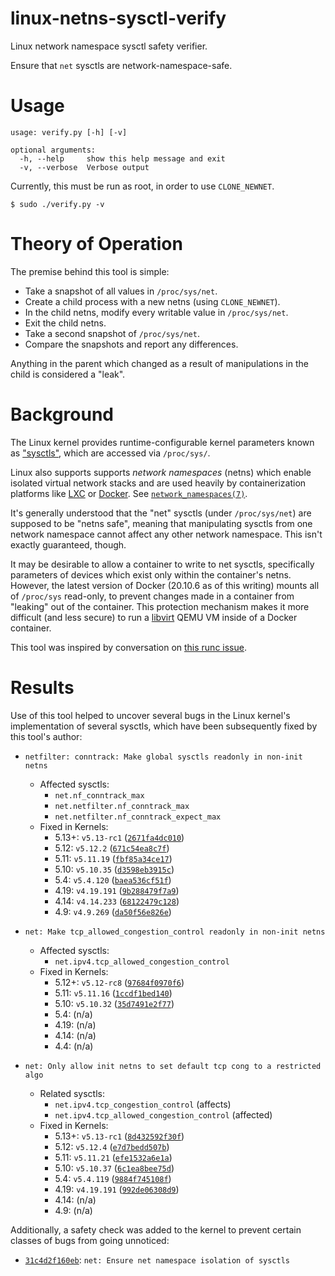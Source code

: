 linux-netns-sysctl-verify
=========================
Linux network namespace sysctl safety verifier.

Ensure that `net` sysctls are network-namespace-safe.

# Usage

```
usage: verify.py [-h] [-v]

optional arguments:
  -h, --help     show this help message and exit
  -v, --verbose  Verbose output
```

Currently, this must be run as root, in order to use `CLONE_NEWNET`.

```
$ sudo ./verify.py -v
```

# Theory of Operation
The premise behind this tool is simple:
- Take a snapshot of all values in `/proc/sys/net`.
- Create a child process with a new netns (using `CLONE_NEWNET`).
- In the child netns, modify every writable value in `/proc/sys/net`.
- Exit the child netns.
- Take a second snapshot of `/proc/sys/net`.
- Compare the snapshots and report any differences.

Anything in the parent which changed as a result of manipulations in the child
is considered a "leak".


# Background
The Linux kernel provides runtime-configurable kernel parameters known as
["sysctls"][sysctl], which are accessed via `/proc/sys/`.

Linux also supports supports *network namespaces* (netns) which enable isolated
virtual network stacks and are used heavily by containerization platforms like
[LXC] or [Docker]. See [`network_namespaces(7)`][network_namespaces].

It's generally understood that the "net" sysctls (under `/proc/sys/net`) are
supposed to be "netns safe", meaning that manipulating sysctls from one network
namespace cannot affect any other network namespace. This isn't exactly
guaranteed, though.

It may be desirable to allow a container to write to net sysctls, specifically
parameters of devices which exist only within the container's netns.  However,
the latest version of Docker (20.10.6 as of this writing) mounts all of
`/proc/sys` read-only, to prevent changes made in a container from "leaking"
out of the container. This protection mechanism makes it more difficult (and
less secure) to run a [libvirt] QEMU VM inside of a Docker container.

This tool was inspired by conversation on [this runc issue][runc_2826].

# Results
Use of this tool helped to uncover several bugs in the Linux kernel's
implementation of several sysctls, which have been subsequently fixed by this
tool's author:

- `netfilter: conntrack: Make global sysctls readonly in non-init netns`
  - Affected sysctls:
    - `net.nf_conntrack_max`
    - `net.netfilter.nf_conntrack_max`
    - `net.netfilter.nf_conntrack_expect_max`
  - Fixed in Kernels:
    - 5.13+: `v5.13-rc1` ([`2671fa4dc010`](https://github.com/gregkh/linux/commit/2671fa4dc010))
    - 5.12: `v5.12.2` ([`671c54ea8c7f`](https://github.com/gregkh/linux/commit/671c54ea8c7f))
    - 5.11: `v5.11.19` ([`fbf85a34ce17`](https://github.com/gregkh/linux/commit/fbf85a34ce17))
    - 5.10: `v5.10.35` ([`d3598eb3915c`](https://github.com/gregkh/linux/commit/d3598eb3915c))
    - 5.4: `v5.4.120` ([`baea536cf51f`](https://github.com/gregkh/linux/commit/baea536cf51f))
    - 4.19: `v4.19.191` ([`9b288479f7a9`](https://github.com/gregkh/linux/commit/9b288479f7a9))
    - 4.14: `v4.14.233` ([`68122479c128`](https://github.com/gregkh/linux/commit/68122479c128))
    - 4.9: `v4.9.269` ([`da50f56e826e`](https://github.com/gregkh/linux/commit/da50f56e826e))

- `net: Make tcp_allowed_congestion_control readonly in non-init netns`
  - Affected sysctls:
    - `net.ipv4.tcp_allowed_congestion_control`
  - Fixed in Kernels:
    - 5.12+: `v5.12-rc8` ([`97684f0970f6`](https://github.com/gregkh/linux/commit/97684f0970f6))
    - 5.11: `v5.11.16` ([`1ccdf1bed140`](https://github.com/gregkh/linux/commit/1ccdf1bed140))
    - 5.10: `v5.10.32` ([`35d7491e2f77`](https://github.com/gregkh/linux/commit/35d7491e2f77))
    - 5.4: (n/a)
    - 4.19: (n/a)
    - 4.14: (n/a)
    - 4.4: (n/a)

- `net: Only allow init netns to set default tcp cong to a restricted algo`
  - Related sysctls:
    - `net.ipv4.tcp_congestion_control` (affects)
    - `net.ipv4.tcp_allowed_congestion_control` (affected)
  - Fixed in Kernels:
    - 5.13+: `v5.13-rc1` ([`8d432592f30f`](https://github.com/gregkh/linux/commit/8d432592f30f))
    - 5.12: `v5.12.4` ([`e7d7bedd507b`](https://github.com/gregkh/linux/commit/e7d7bedd507b))
    - 5.11: `v5.11.21` ([`efe1532a6e1a`](https://github.com/gregkh/linux/commit/efe1532a6e1a))
    - 5.10: `v5.10.37` ([`6c1ea8bee75d`](https://github.com/gregkh/linux/commit/6c1ea8bee75d))
    - 5.4: `v5.4.119` ([`9884f745108f`](https://github.com/gregkh/linux/commit/9884f745108f))
    - 4.19: `v4.19.191` ([`992de06308d9`](https://github.com/gregkh/linux/commit/992de06308d9))
    - 4.14: (n/a)
    - 4.9: (n/a)


Additionally, a safety check was added to the kernel to prevent
certain classes of bugs from going unnoticed:

- [`31c4d2f160eb`](https://github.com/gregkh/linux/commit/31c4d2f160eb):
  `net: Ensure net namespace isolation of sysctls`


[sysctl]: https://man7.org/linux/man-pages/man8/sysctl.8.html
[network_namespaces]: https://man7.org/linux/man-pages/man7/network_namespaces.7.html
[LXC]: https://linuxcontainers.org/
[Docker]: https://docs.docker.com/get-started/overview/
[libvirt]: https://libvirt.org/
[runc_2826]: https://github.com/opencontainers/runc/issues/2826

